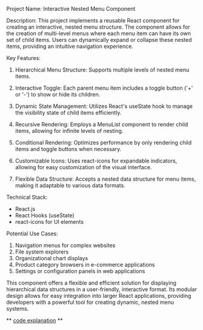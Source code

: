 

Project Name: Interactive Nested Menu Component

Description:
This project implements a reusable React component for creating an interactive, nested menu structure. The component allows for the creation of multi-level menus where each menu item can have its own set of child items. Users can dynamically expand or collapse these nested items, providing an intuitive navigation experience.

Key Features:
1. Hierarchical Menu Structure: Supports multiple levels of nested menu items.

2. Interactive Toggle: Each parent menu item includes a toggle button ('+' or '-') to show or hide its children.

3. Dynamic State Management: Utilizes React's useState hook to manage the visibility state of child items efficiently.

4. Recursive Rendering: Employs a MenuList component to render child items, allowing for infinite levels of nesting.

5. Conditional Rendering: Optimizes performance by only rendering child items and toggle buttons when necessary.

6. Customizable Icons: Uses react-icons for expandable indicators, allowing for easy customization of the visual interface.

7. Flexible Data Structure: Accepts a nested data structure for menu items, making it adaptable to various data formats.

Technical Stack:
- React.js
- React Hooks (useState)
- react-icons for UI elements

Potential Use Cases:
1. Navigation menus for complex websites
2. File system explorers
3. Organizational chart displays
4. Product category browsers in e-commerce applications
5. Settings or configuration panels in web applications

This component offers a flexible and efficient solution for displaying hierarchical data structures in a user-friendly, interactive format. Its modular design allows for easy integration into larger React applications, providing developers with a powerful tool for creating dynamic, nested menu systems.

** [code explanation](notes/codeExplained.md) **